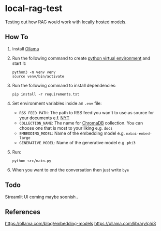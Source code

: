 # local-rag-test

Testing out how RAG would work with locally hosted models.

## How To

1.  Install [Ollama](https://ollama.com/)
2.  Run the following command to create [python virtual environment](https://docs.python.org/3/library/venv.html) and start it:

        python3 -m venv venv
        source venv/bin/activate

3.  Run the following command to install dependencies:

        pip install -r requirements.txt

4.  Set environment variables inside an `.env` file:
    - `RSS_FEED_PATH`: The path to RSS feed you wan't to use as source for your documents e.f. [NYT](https://rss.nytimes.com/services/xml/rss/nyt/Technology.xml)
    - `COLLECTION_NAME`: The name for [ChromaDB](https://docs.trychroma.com/) collection. You can choose one that is most to your liking e.g. `docs`
    - `EMBEDDING_MODEL`: Name of the embedding model e.g. `mxbai-embed-large`
    - `GENERATIVE_MODEL`: Name of the generative model e.g. `phi3`
5.  Run:

        python src/main.py

6.  When you want to end the conversation then just write `bye`

## Todo

Streamlit UI coming maybe soonish..

## References

https://ollama.com/blog/embedding-models
https://ollama.com/library/phi3
